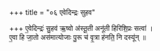 +++
title = "०६ एवेदिन्द्रः सुहव"

+++
ए॒वेदिन्द्रः॑ सु॒हव॑ ऋ॒ष्वो अ॑स्तू॒ती अनू॑ती हिरिशि॒प्रः सत्वा॑ ।  
ए॒वा हि जा॒तो अस॑मात्योजाः पु॒रू च॑ वृ॒त्रा ह॑नति॒ नि दस्यू॑न् ॥